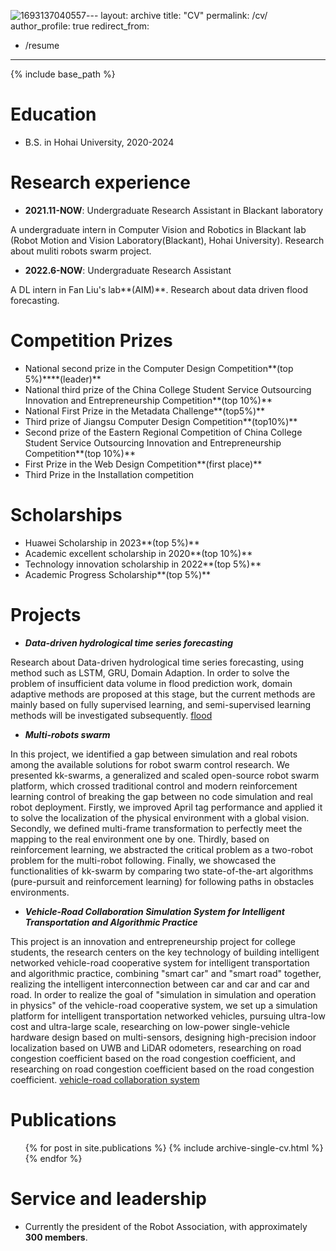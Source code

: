 ![1693137040557](https://github.com/Yan0613/Yan0613.github.io/assets/77104028/9f03249a-27ef-44e7-a8e1-490ee21c2adf)---
layout: archive
title: "CV"
permalink: /cv/
author_profile: true
redirect_from:
  - /resume
---

{% include base_path %}

Education
======
* B.S. in Hohai University, 2020-2024

Research experience
======
* **2021.11-NOW**: Undergraduate Research Assistant in Blackant laboratory

A undergraduate intern in Computer Vision and Robotics in Blackant lab (Robot Motion and Vision Laboratory(Blackant), Hohai University). Research about muliti robots swarm project. 

* **2022.6-NOW**: Undergraduate Research Assistant

A DL intern in Fan Liu's lab**(AIM)**. Research about data driven flood forecasting.

Competition Prizes
======
* National second prize in the Computer Design Competition**(top 5%)****(leader)**
* National third prize of the China College Student Service Outsourcing Innovation and Entrepreneurship Competition**(top 10%)**
* National First Prize in the Metadata Challenge**(top5%)**
* Third prize of Jiangsu Computer Design Competition**(top10%)**
* Second prize of the Eastern Regional Competition of China College Student Service Outsourcing Innovation and Entrepreneurship Competition**(top 10%)**
* First Prize in the Web Design Competition**(first place)**
* Third Prize in the Installation competition

  
Scholarships
======
* Huawei Scholarship in 2023**(top 5%)**
* Academic excellent scholarship in 2020**(top 10%)**
* Technology innovation scholarship in 2022**(top 5%)**
* Academic Progress Scholarship**(top 5%)**

Projects
======
* ***Data-driven hydrological time series forecasting***

Research about Data-driven hydrological time series forecasting, using method such as LSTM, GRU, Domain Adaption. In order to solve the problem of insufficient data volume in flood prediction work, domain adaptive methods are proposed at this stage, but the current methods are mainly based on fully supervised learning, and semi-supervised learning methods will be investigated subsequently.
[flood](images/flood.png)

* ***Multi-robots swarm*** 

In this project, we identified a gap between simulation and real robots among the available solutions for robot swarm control research. We presented kk-swarms, a generalized and scaled open-source robot swarm platform, which crossed traditional control and modern reinforcement learning control of breaking the gap between no code simulation and real robot deployment. Firstly, we improved April tag performance and applied it to solve the localization of the physical environment with a global vision. Secondly, we defined multi-frame transformation to perfectly meet the mapping to the real environment one by one. Thirdly, based on reinforcement learning, we abstracted the critical problem as a two-robot problem for the multi-robot following. Finally, we showcased the functionalities of kk-swarm by comparing two state-of-the-art algorithms (pure-pursuit and reinforcement learning) for following paths in obstacles environments. 

* ***Vehicle-Road Collaboration Simulation System for Intelligent Transportation and Algorithmic Practice***

 This project is an innovation and entrepreneurship project for college students, the research centers on the key technology of building intelligent networked vehicle-road cooperative system for intelligent transportation and algorithmic practice, combining "smart car" and "smart road" together, realizing the intelligent interconnection between car and car and car and road. In order to realize the goal of "simulation in simulation and operation in physics" of the vehicle-road cooperative system, we set up a simulation platform for intelligent transportation networked vehicles, pursuing ultra-low cost and ultra-large scale, researching on low-power single-vehicle hardware design based on multi-sensors, designing high-precision indoor localization based on UWB and LiDAR odometers, researching on road congestion coefficient based on the road congestion coefficient, and researching on road congestion coefficient based on the road congestion coefficient. 
 [vehicle-road collaboration system](images/robot.jpg)


Publications
======
  <ul>{% for post in site.publications %}
    {% include archive-single-cv.html %}
  {% endfor %}</ul>
  
  
Service and leadership
======
* Currently the president of the Robot Association, with approximately **300 members**.
